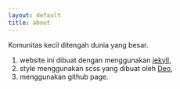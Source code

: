 ```yaml
---
layout: default
title: about
---
```


Komunitas kecil ditengah dunia yang besar.

1. website ini dibuat dengan menggunakan [jekyll](https://jekyll.com),
2. style menggunakan scss yang dibuat oleh [Deo](https://deo.ilkom.my.id),
3. menggunakan github page.
